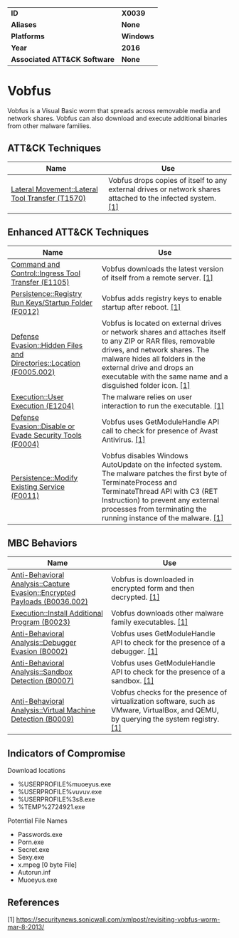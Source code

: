
<table>
<tr>
<td><b>ID</b></td>
<td><b>X0039</b></td>
</tr>
<tr>
<td><b>Aliases</b></td>
<td><b>None</b></td>
</tr>
<tr>
<td><b>Platforms</b></td>
<td><b>Windows</b></td>
</tr>
<tr>
<td><b>Year</b></td>
<td><b>2016</b></td>
</tr>
<tr>
<td><b>Associated ATT&CK Software</b></td>
<td><b>None</b></td>
</tr>
</table>


# Vobfus

Vobfus is a Visual Basic worm that spreads across removable media and network shares. Vobfus can also download and execute additional binaries from other malware families.


## ATT&CK Techniques

|Name|Use|
|---|---|
|[Lateral Movement::Lateral Tool Transfer (T1570)](https://attack.mitre.org/techniques/T1570/)|Vobfus drops copies of itself to any external drives or network shares attached to the infected system.  [[1]](#1)|


## Enhanced ATT&CK Techniques

|Name|Use|
|---|---|
|[Command and Control::Ingress Tool Transfer (E1105)](../command-and-control/ingress-tool-transfer.md)|Vobfus downloads the latest version of itself from a remote server.  [[1]](#1)|
|[Persistence::Registry Run Keys/Startup Folder (F0012)](../persistence/registry-run-keys-startup-folder.md)|Vobfus adds registry keys to enable startup after reboot. [[1]](#1)|
|[Defense Evasion::Hidden Files and Directories::Location (F0005.002)](../defense-evasion/hidden-files-and-directories.md)|Vobfus is located on external drives or network shares and attaches itself to any ZIP or RAR files, removable drives, and network shares. The malware hides all folders in the external drive and drops an executable with the same name and a disguished folder icon. [[1]](#1)|
|[Execution::User Execution (E1204)](../execution/user-execution.md)|The malware relies on user interaction to run the executable. [[1]](#1)|
|[Defense Evasion::Disable or Evade Security Tools (F0004)](../defense-evasion/disable-or-evade-security-tools.md)|Vobfus uses GetModuleHandle API call to check for presence of Avast Antivirus. [[1]](#1)|
|[Persistence::Modify Existing Service (F0011)](../persistence/modify-existing-service.md)|Vobfus disables Windows AutoUpdate on the infected system. The malware patches the first byte of TerminateProcess and TerminateThread API with C3 (RET Instruction) to prevent any external processes from terminating the running instance of the malware. [[1]](#1)|


## MBC Behaviors

|Name|Use|
|---|---|
|[Anti-Behavioral Analysis::Capture Evasion::Encrypted Payloads (B0036.002)](../anti-behavioral-analysis/capture-evasion.md)|Vobfus is downloaded in encrypted form and then decrypted.  [[1]](#1)|
|[Execution::Install Additional Program (B0023)](../execution/install-additional-program.md)|Vobfus downloads other malware family executables. [[1]](#1)|
|[Anti-Behavioral Analysis::Debugger Evasion (B0002)](../anti-behavioral-analysis/debugger-evasion.md)|Vobfus uses GetModuleHandle API to check for the presence of a debugger. [[1]](#1)|
|[Anti-Behavioral Analysis::Sandbox Detection (B0007)](../anti-behavioral-analysis/sandbox-detection.md)|Vobfus uses GetModuleHandle API to check for the presence of a sandbox. [[1]](#1)|
|[Anti-Behavioral Analysis::Virtual Machine Detection (B0009)](../anti-behavioral-analysis/virtual-machine-detection.md)|Vobfus checks for the presence of virtualization software, such as VMware, VirtualBox, and QEMU, by querying the system registry. [[1]](#1)|


## Indicators of Compromise

Download locations
- %USERPROFILE%muoeyus.exe
- %USERPROFILE%vuvuv.exe
- %USERPROFILE%3s8.exe
- %TEMP%2724921.exe

Potential File Names
- Passwords.exe
- Porn.exe
- Secret.exe
- Sexy.exe
- x.mpeg [0 byte File]
- Autorun.inf
- Muoeyus.exe


## References

<a name="1">[1]</a> https://securitynews.sonicwall.com/xmlpost/revisiting-vobfus-worm-mar-8-2013/


